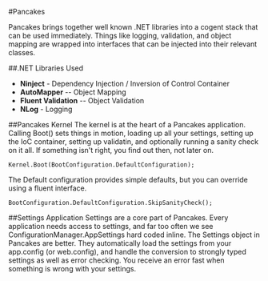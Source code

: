 #Pancakes


Pancakes brings together well known .NET libraries into a cogent stack that can be used immediately.  Things like logging, validation, and object mapping are wrapped into interfaces that can be injected into their relevant classes.

##.NET Libraries Used

* **Ninject** - Dependency Injection / Inversion of Control Container
* **AutoMapper** -- Object Mapping
* **Fluent Validation** -- Object Validation
* **NLog** - Logging

##Pancakes Kernel
The kernel is at the heart of a Pancakes application.  Calling Boot() sets things in motion, loading up all your settings, setting up the IoC container, setting up validatin, and optionally running a sanity check on it all.  If something isn't right, you find out then, not later on.

    Kernel.Boot(BootConfiguration.DefaultConfiguration);
    
The Default configuration provides simple defaults, but you can override using a fluent interface.
    
    BootConfiguration.DefaultConfiguration.SkipSanityCheck();
    

##Settings
Application Settings are a core part of Pancakes.  Every application needs access to settings, and far too often we see ConfigurationManager.AppSettings hard coded inline.  The Settings object in Pancakes are better.  They automatically load the settings from your app.config (or web.config), and handle the conversion to strongly typed settings as well as error checking.  You receive an error fast when something is wrong with your settings.
